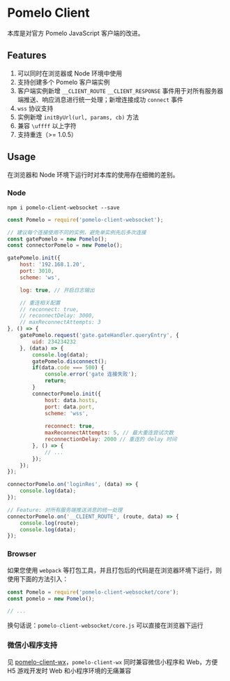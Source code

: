 # Pomelo Client
本库是对官方 Pomelo JavaScript 客户端的改进。

## Features
1. 可以同时在浏览器或 Node 环境中使用
2. 支持创建多个 Pomelo 客户端实例
3. 客户端实例新增 `__CLIENT_ROUTE` `__CLIENT_RESPONSE` 事件用于对所有服务器端推送、响应消息进行统一处理；新增连接成功 `connect` 事件
4. `wss` 协议支持
5. 实例新增 `initByUrl(url, params, cb)` 方法
6. 兼容 `\uffff` 以上字符
7. 支持重连（>= 1.0.5）

## Usage
在浏览器和 Node 环境下运行时对本库的使用存在细微的差别。

### Node
```
npm i pomelo-client-websocket --save
```
```javascript
const Pomelo = require('pomelo-client-websocket');

// 建议每个连接使用不同的实例，避免单实例先后多次连接
const gatePomelo = new Pomelo();
const connectorPomelo = new Pomelo();

gatePomelo.init({
    host: '192.168.1.20',
    port: 3010,
    scheme: 'ws',

    log: true, // 开启日志输出

    // 重连相关配置
    // reconnect: true,
    // reconnectDelay: 3000,
    // maxReconnectAttempts: 3
}, () => {
    gatePomelo.request('gate.gateHandler.queryEntry', {
        uid: 234234232
    }, (data) => {
        console.log(data);
        gatePomelo.disconnect();
        if(data.code === 500) {
            console.error('gate 连接失败');
            return;
        }
        connectorPomelo.init({
            host: data.hosts,
            port: data.port,
            scheme: 'wss',
            
            reconnect: true,
            maxReconnectAttempts: 5, // 最大重连尝试次数
            reconnectionDelay: 2000 // 重连的 delay 时间
        }, () => {
            // ...
        });
    });
});

connectorPomelo.on('loginRes', (data) => {
    console.log(data);
});

// Feature: 对所有服务端推送消息的统一处理
connectorPomelo.on('__CLIENT_ROUTE', (route, data) => {
    console.log(route);
    console.log(data);
});
```

### Browser

如果您使用 `webpack` 等打包工具，并且打包后的代码是在浏览器环境下运行，则使用下面的方法引入：
```javascript
const Pomelo = require('pomelo-client-websocket/core');
const pomelo = new Pomelo();

// ...
```

换句话说：`pomelo-client-websocket/core.js` 可以直接在浏览器下运行

### 微信小程序支持
见 [pomelo-client-wx](https://github.com/yangfch3/pomelo-client-wx)，`pomelo-client-wx` 同时兼容微信小程序和 Web，方便 H5 游戏开发时 Web 和小程序环境的无痛兼容

